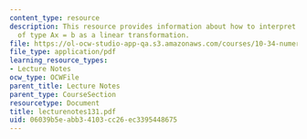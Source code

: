 ```yaml
---
content_type: resource
description: This resource provides information about how to interpret an equation
  of type Ax = b as a linear transformation.
file: https://ol-ocw-studio-app-qa.s3.amazonaws.com/courses/10-34-numerical-methods-applied-to-chemical-engineering-fall-2005/06039b5eabb34103cc26ec3395448675_lecturenotes131.pdf
file_type: application/pdf
learning_resource_types:
- Lecture Notes
ocw_type: OCWFile
parent_title: Lecture Notes
parent_type: CourseSection
resourcetype: Document
title: lecturenotes131.pdf
uid: 06039b5e-abb3-4103-cc26-ec3395448675
---
```

